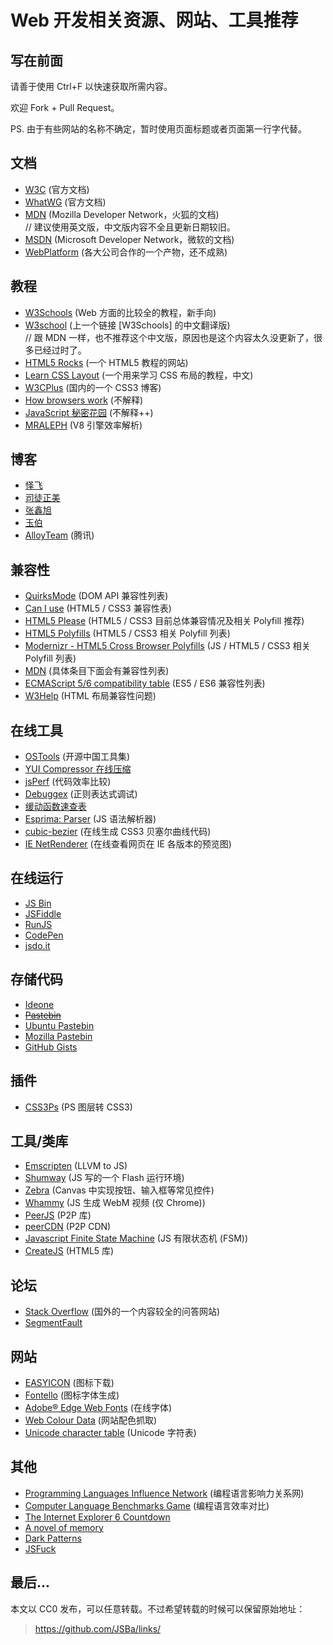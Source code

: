 Web 开发相关资源、网站、工具推荐
=====

写在前面
-----

请善于使用 Ctrl+F 以快速获取所需内容。

欢迎 Fork + Pull Request。

PS. 由于有些网站的名称不确定，暂时使用页面标题或者页面第一行字代替。

文档
-----

*   [W3C](http://www.w3.org/TR/) (官方文档)
*   [WhatWG](http://www.whatwg.org/) (官方文档)
*   [MDN](https://developer.mozilla.org/) (Mozilla Developer Network，火狐的文档)  
    // 建议使用英文版，中文版内容不全且更新日期较旧。
*   [MSDN](http://msdn.microsoft.com/ie/aa740473) (Microsoft Developer Network，微软的文档)
*   [WebPlatform](http://docs.webplatform.org/) (各大公司合作的一个产物，还不成熟)

教程
-----

*   [W3Schools](http://www.w3schools.com/) (Web 方面的比较全的教程，新手向)
*   [W3school](http://www.w3school.com.cn/) (上一个链接 [W3Schools] 的中文翻译版)  
    // 跟 MDN 一样，也不推荐这个中文版，原因也是这个内容太久没更新了，很多已经过时了。
*   [HTML5 Rocks](http://www.html5rocks.com/) (一个 HTML5 教程的网站)
*   [Learn CSS Layout](http://zh.learnlayout.com/) (一个用来学习 CSS 布局的教程，中文)
*   [W3CPlus](http://www.w3cplus.com/) (国内的一个 CSS3 博客)
*   [How browsers work](http://taligarsiel.com/Projects/howbrowserswork1.htm) (不解释)
*   [JavaScript 秘密花园](http://bonsaiden.github.io/JavaScript-Garden/zh/) (不解释++)
*   [MRALEPH](http://mrale.ph/) (V8 引擎效率解析)

博客
-----

*   [怿飞](http://www.planabc.net/)
*   [司徒正美](http://www.cnblogs.com/rubylouvre/)
*   [张鑫旭](http://www.zhangxinxu.com/wordpress/)
*   [玉伯](https://github.com/lifesinger/lifesinger.github.com/issues?labels=blog)
*   [AlloyTeam](http://www.alloyteam.com/) (腾讯)

兼容性
-----

*   [QuirksMode](http://quirksmode.org/) (DOM API 兼容性列表)
*   [Can I use](http://caniuse.com/) (HTML5 / CSS3 兼容性表)
*   [HTML5 Please](http://html5please.com/) (HTML5 / CSS3 目前总体兼容情况及相关 Polyfill 推荐)
*   [HTML5 Polyfills](http://html5polyfill.com/) (HTML5 / CSS3 相关 Polyfill 列表)
*   [Modernizr - HTML5 Cross Browser Polyfills](https://github.com/Modernizr/Modernizr/wiki/HTML5-Cross-browser-Polyfills) (JS / HTML5 / CSS3 相关 Polyfill 列表)
*   [MDN](https://developer.mozilla.org/) (具体条目下面会有兼容性列表)
*   [ECMAScript 5/6 compatibility table](http://kangax.github.io/compat-table/) (ES5 / ES6 兼容性列表)
*   [W3Help](http://www.w3help.org/zh-cn/home/compatibility.html) (HTML 布局兼容性问题)

在线工具
-----

*   [OSTools](http://www.ostools.net/) (开源中国工具集)
*   [YUI Compressor 在线压缩](http://ganquan.info/yui/)
*   [jsPerf](http://jsperf.com/) (代码效率比较)
*   [Debuggex](https://www.debuggex.com/) (正则表达式调试)
*   [缓动函数速查表](http://easings.net/)
*   [Esprima: Parser](http://esprima.org/demo/parse.html) (JS 语法解析器)
*   [cubic-bezier](http://cubic-bezier.com/) (在线生成 CSS3 贝塞尔曲线代码)
*   [IE NetRenderer](http://netrenderer.com/) (在线查看网页在 IE 各版本的预览图)

在线运行
-----

*   [JS Bin](http://jsbin.com/)
*   [JSFiddle](http://jsfiddle.net/)
*   [RunJS](http://runjs.cn/)
*   [CodePen](http://codepen.io/)
*   [jsdo.it](http://jsdo.it/)

存储代码
-----
*   [Ideone](http://ideone.com/)
*   ~~[Pastebin](http://pastebin.com/)~~
*   [Ubuntu Pastebin](http://paste.ubuntu.com/)
*   [Mozilla Pastebin](http://pastebin.mozilla.org/)
*   [GitHub Gists](https://gist.github.com/)

插件
-----

*   [CSS3Ps](http://css3ps.com/) (PS 图层转 CSS3)

工具/类库
-----

*   [Emscripten](https://github.com/kripken/emscripten) (LLVM to JS)
*   [Shumway](https://github.com/mozilla/shumway) (JS 写的一个 Flash 运行环境)
*   [Zebra](https://github.com/barmalei/zebra) (Canvas 中实现按钮、输入框等常见控件)
*   [Whammy](https://github.com/antimatter15/whammy) (JS 生成 WebM 视频 (仅 Chrome))
*   [PeerJS](http://peerjs.com/) (P2P 库)
*   [peerCDN](https://peercdn.com/) (P2P CDN)
*   [Javascript Finite State Machine](https://github.com/jakesgordon/javascript-state-machine) (JS 有限状态机 (FSM))
*   [CreateJS](http://www.createjs.com/) (HTML5 库)

论坛
-----

*   [Stack Overflow](http://stackoverflow.com/) (国外的一个内容较全的问答网站)
*   [SegmentFault](http://segmentfault.com/)

网站
-----

*   [EASYICON](http://www.easyicon.net/) (图标下载)
*   [Fontello](http://fontello.com/) (图标字体生成)
*   [Adobe&reg; Edge Web Fonts](https://edgewebfonts.adobe.com/fonts) (在线字体)
*   [Web Colour Data](http://webcolourdata.com/) (网站配色抓取)
*   [Unicode character table](http://unicode-table.com/) (Unicode 字符表)

其他
-----

*   [Programming Languages Influence Network](http://exploringdata.github.io/vis/programming-languages-influence-network/) (编程语言影响力关系网)
*   [Computer Language Benchmarks Game](http://benchmarksgame.alioth.debian.org/) (编程语言效率对比)
*   [The Internet Explorer 6 Countdown](http://www.ie6countdown.com/)
*   [A novel of memory](https://gitcafe.com/Superwyh/OutOfMemory)
*   [Dark Patterns](http://darkpatterns.org/)
*   [JSFuck](http://www.jsfuck.com/)

最后...
-----

本文以 CC0 发布，可以任意转载。不过希望转载的时候可以保留原始地址：

> <https://github.com/JSBa/links/>
